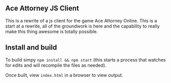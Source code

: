 ## Ace Attorney JS Client

This is a rewrite of a js client for the game Ace Attorney Online. This is a start at a rewrite, all of the groundwork is here and
the capability to really make this thing awesome is totally possible.

## Install and build

To build simpy `npm install && npm start` (this starts a process that watches for edits and will recompile the files as needed).

Once built, view `index.html` in a browser to view output. 